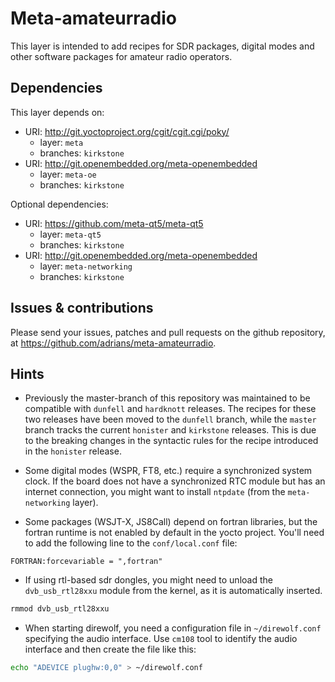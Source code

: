# Meta-amateurradio

This layer is intended to add recipes for SDR packages, digital modes and other
software packages for amateur radio operators.

## Dependencies

This layer depends on:

* URI: http://git.yoctoproject.org/cgit/cgit.cgi/poky/
  * layer: `meta`
  * branches: `kirkstone`
* URI: http://git.openembedded.org/meta-openembedded
  * layer: `meta-oe`
  * branches: `kirkstone`

Optional dependencies:

* URI: https://github.com/meta-qt5/meta-qt5
  * layer: `meta-qt5`
  * branches: `kirkstone`
* URI: http://git.openembedded.org/meta-openembedded
  * layer: `meta-networking`
  * branches: `kirkstone`

## Issues & contributions

Please send your issues, patches and pull requests on the github repository, at
<https://github.com/adrians/meta-amateurradio>.

## Hints

* Previously the master-branch of this repository was maintained to be
compatible with `dunfell` and `hardknott` releases. The recipes for these
two releases have been moved to the `dunfell` branch, while the `master`
branch tracks the current `honister` and `kirkstone` releases. This is due to the breaking
changes in the syntactic rules for the recipe introduced in the `honister`
release.

* Some digital modes (WSPR, FT8, etc.) require a synchronized system clock. If
the board does not have a synchronized RTC module but has an internet
connection, you might want to install `ntpdate` (from the `meta-networking`
layer).

* Some packages (WSJT-X, JS8Call) depend on fortran libraries, but the fortran
runtime is not enabled by default in the yocto project. You'll need to add the
following line to the `conf/local.conf` file:
```
FORTRAN:forcevariable = ",fortran"
```

* If using rtl-based sdr dongles, you might need to unload the `dvb_usb_rtl28xxu`
module from the kernel, as it is automatically inserted.
```bash
rmmod dvb_usb_rtl28xxu
```

* When starting direwolf, you need a configuration file in `~/direwolf.conf`
specifying the audio interface. Use `cm108` tool to identify the audio interface
and then create the file like this:
```bash
echo "ADEVICE plughw:0,0" > ~/direwolf.conf
```
